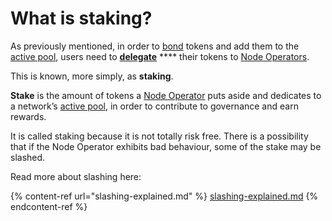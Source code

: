 # What is staking?

As previously mentioned, in order to [bond](what-is-bonding-delegation.md) tokens and add them to the [active pool](what-is-the-active-pool.md), users need to [**delegate**](what-is-bonding-delegation.md) **** their tokens to [Node Operators](validators-and-node-operators.md).

This is known, more simply, as **staking**.

**Stake** is the amount of tokens a [Node Operator](validators-and-node-operators.md) puts aside and dedicates to a network’s [active pool](what-is-the-active-pool.md), in order to contribute to governance and earn rewards.&#x20;

It is called staking because it is not totally risk free. There is a possibility that if the Node Operator exhibits bad behaviour, some of the stake may be slashed.&#x20;

Read more about slashing here:

{% content-ref url="slashing-explained.md" %}
[slashing-explained.md](slashing-explained.md)
{% endcontent-ref %}



